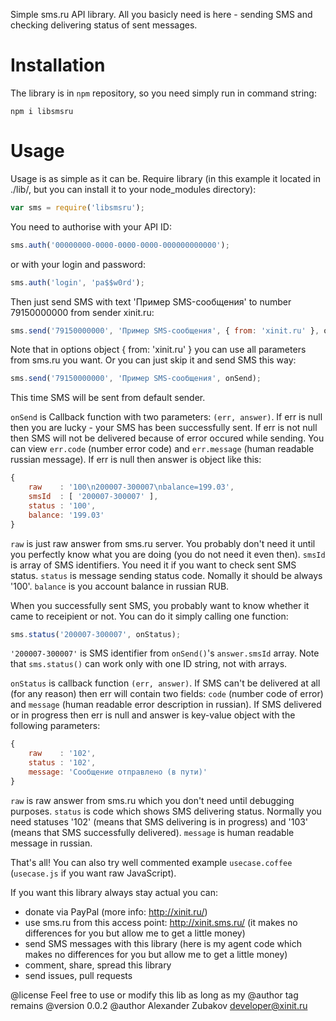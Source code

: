 Simple sms.ru API library. All you basicly need is here - sending SMS and
checking delivering status of sent messages.

# Installation

The library is in `npm` repository, so you need simply run in command string:

```
npm i libsmsru
```

# Usage

Usage is as simple as it can be.
Require library (in this example it located in ./lib/, but you can install it
to your node_modules directory):

```JavaScript
var sms = require('libsmsru');
```

You need to authorise with your API ID:

```JavaScript
sms.auth('00000000-0000-0000-0000-000000000000');
```

or with your login and password:

```JavaScript
sms.auth('login', 'pa$$w0rd');
```

Then just send SMS with text 'Пример SMS-сообщения' to number 79150000000 from
sender xinit.ru:

```JavaScript
sms.send('79150000000', 'Пример SMS-сообщения', { from: 'xinit.ru' }, onSend);
```

Note that in options object { from: 'xinit.ru' } you can use all parameters
from sms.ru you want. Or you can just skip it and send SMS this way:

```JavaScript
sms.send('79150000000', 'Пример SMS-сообщения', onSend);
```

This time SMS will be sent from default sender.

`onSend` is Callback function with two parameters: `(err, answer)`. If err is null
then you are lucky - your SMS has been successfully sent. If err is not null
then SMS will not be delivered because of error occured while sending. You
can view `err.code` (number error code) and `err.message` (human readable russian
message). If err is null then answer is object like this:

```JavaScript
{
    raw    : '100\n200007-300007\nbalance=199.03',
    smsId  : [ '200007-300007' ],
    status : '100',
    balance: '199.03'
}
```

`raw` is just raw answer from sms.ru server. You probably don't need it until
you perfectly know what you are doing (you do not need it even then).
`smsId` is array of SMS identifiers. You need it if you want to check sent SMS
status.
`status` is message sending status code. Nomally it should be always '100'.
`balance` is you account balance in russian RUB.

When you successfully sent SMS, you probably want to know whether it came to
receipient or not. You can do it simply calling one function:

```JavaScript
sms.status('200007-300007', onStatus);
```

`'200007-300007'` is SMS identifier from `onSend()`'s `answer.smsId` array. Note
that `sms.status()` can work only with one ID string, not with arrays.

`onStatus` is callback function `(err, answer)`. If SMS can't be delivered at
all (for any reason) then err will contain two fields: `code` (number code of
error) and `message` (human readable error description in russian). If SMS
delivered or in progress then err is null and answer is key-value object with
the following parameters:

```JavaScript
{
    raw    : '102',
    status : '102',
    message: 'Сообщение отправлено (в пути)'
}
```

`raw` is raw answer from sms.ru which you don't need until debugging purposes.
`status` is code which shows SMS delivering status. Normally you need statuses
'102' (means that SMS delivering is in progress) and '103' (means that SMS
successfully delivered).
`message` is human readable message in russian.

That's all! You can also try well commented example `usecase.coffee`
(`usecase.js` if you want raw JavaScript).


If you want this library always stay actual you can:
- donate via PayPal (more info: http://xinit.ru/)
- use sms.ru from this access point: http://xinit.sms.ru/ (it makes no
  differences for you but allow me to get a little money)
- send SMS messages with this library (here is my agent code which makes no
  differences for you but allow me to get a little money)
- comment, share, spread this library
- send issues, pull requests


@license Feel free to use or modify this lib as long as my @author tag remains
@version 0.0.2
@author Alexander Zubakov <developer@xinit.ru>
